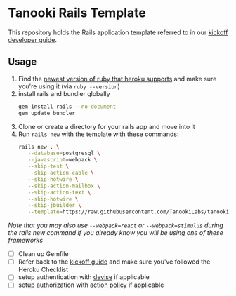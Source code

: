 # Tanooki Rails Template

This repository holds the Rails application template referred to in our
[kickoff developer guide][ko].

[ko]: https://github.com/TanookiLabs/developer-guides/blob/master/web/kickoff.md

## Usage

1. Find the [newest version of ruby that heroku supports][h] and make sure you're using it (via `ruby --version`)
1. install rails and bundler globally
   ```bash
   gem install rails --no-document
   gem update bundler
   ```
1. Clone or create a directory for your rails app and move into it
1. Run `rails new` with the template with these commands:
   ```bash
   rails new . \
      --database=postgresql \
      --javascript=webpack \
      --skip-test \
      --skip-action-cable \
      --skip-hotwire \
      --skip-action-mailbox \
      --skip-action-text \
      --skip-hotwire \
      --skip-jbuilder \
      --template=https://raw.githubusercontent.com/TanookiLabs/tanooki-rails-template/master/rails-kickoff-template.rb
   ```

_Note that you may also use `--webpack=react` or `--webpack=stimulus` during the
rails new command if you already know you will be using one of these frameworks_

- [ ] Clean up Gemfile
- [ ] Refer back to the [kickoff guide][kg] and make sure you've followed the Heroku
      Checklist
- [ ] setup authentication with [devise](https://github.com/heartcombo/devise) if applicable
- [ ] setup authorization with [action policy](https://github.com/palkan/action_policy) if applicable

[h]: https://devcenter.heroku.com/articles/ruby-support#supported-runtimes
[kg]: https://github.com/TanookiLabs/developer-guides/blob/master/rails/kickoff.md
